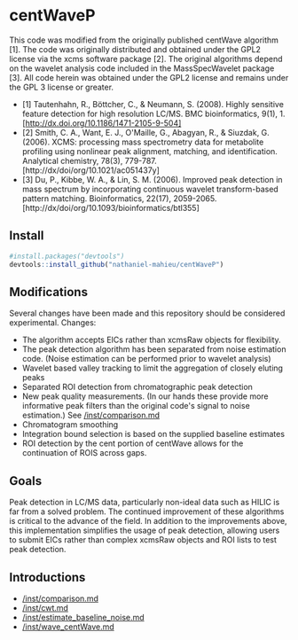 # centWaveP
This code was modified from the originally published centWave algorithm [1].  The code was originally distributed and obtained under the GPL2 license via the xcms software package [2]. The original algorithms depend on the wavelet analysis code included in the MassSpecWavelet package [3]. All code herein was obtained under the GPL2 license and remains under the GPL 3 license or greater.

 - [1] Tautenhahn, R., Böttcher, C., & Neumann, S. (2008). Highly sensitive feature detection for high resolution LC/MS. BMC bioinformatics, 9(1), 1. [http://dx.doi.org/10.1186/1471-2105-9-504]
 - [2] Smith, C. A., Want, E. J., O'Maille, G., Abagyan, R., & Siuzdak, G. (2006). XCMS: processing mass spectrometry data for metabolite profiling using nonlinear peak alignment, matching, and identification. Analytical chemistry, 78(3), 779-787. [http://dx/doi/org/10.1021/ac051437y]
 - [3] Du, P., Kibbe, W. A., & Lin, S. M. (2006). Improved peak detection in mass spectrum by incorporating continuous wavelet transform-based pattern matching. Bioinformatics, 22(17), 2059-2065. [http://dx/doi/org/10.1093/bioinformatics/btl355]

## Install
```r
#install.packages("devtools")
devtools::install_github("nathaniel-mahieu/centWaveP")
```


## Modifications

Several changes have been made and this repository should be considered experimental.  Changes:

 - The algorithm accepts EICs rather than xcmsRaw objects for flexibility.
 - The peak detection algorithm has been separated from noise estimation code. (Noise estimation can be performed prior to wavelet analysis)
 - Wavelet based valley tracking to limit the aggregation of closely eluting peaks
 - Separated ROI detection from chromatographic peak detection
 - New peak quality measurements. (In our hands these provide more informative peak filters than the original code's signal to noise estimation.) See [/inst/comparison.md](/inst/comparison.md)
 - Chromatogram smoothing
 - Integration bound selection is based on the supplied baseline estimates
 - ROI detection by the cent portion of centWave allows for the continuation of ROIS across gaps.
 
 
## Goals
 
Peak detection in LC/MS data, particularly non-ideal data such as HILIC is far from a solved problem.  The continued improvement of these algorithms is critical to the advance of the field. In addition to the improvements above, this implementation simplifies the usage of peak detection, allowing users to submit EICs rather than complex xcmsRaw objects and ROI lists to test peak detection. 
 
## Introductions
 - [/inst/comparison.md](/inst/comparison.md)
 - [/inst/cwt.md](/inst/cwt.md)
 - [/inst/estimate_baseline_noise.md](/inst/estimate_baseline_noise.md)
 - [/inst/wave_centWave.md](/inst/wave_centWave.md)